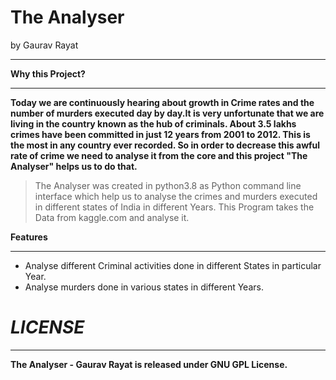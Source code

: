 # The Analyser
by Gaurav Rayat
***
**Why this Project?**
***
**Today we are continuously hearing about growth in Crime rates and the number of murders executed day by day.It is very unfortunate that we are living in the country known as the hub of criminals. About 3.5 lakhs crimes have been committed in just 12 years from 2001 to 2012. This is the most in any country ever recorded. So in order to decrease this awful rate of crime we need to analyse it from the core and this project "The Analyser" helps us to do that.**

>The Analyser was created in python3.8 as Python command line interface which help us to analyse the crimes and murders executed in different states of India in different Years. This Program takes the Data from kaggle.com and analyse it.

**Features**
***
* Analyse different Criminal activities done in different States in particular Year.
* Analyse murders done in various states in different Years.

# ***LICENSE***
***
**The Analyser - Gaurav Rayat is released under GNU GPL License.**